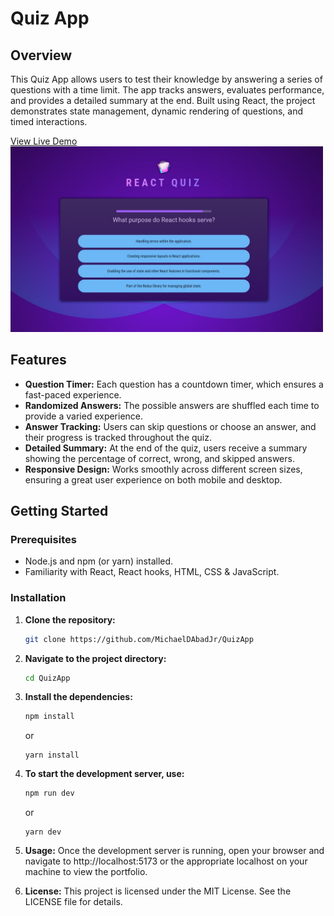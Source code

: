 # Quiz App

## Overview

This Quiz App allows users to test their knowledge by answering a series of questions with a time limit. The app tracks answers, evaluates performance, and provides a detailed summary at the end. Built using React, the project demonstrates state management, dynamic rendering of questions, and timed interactions.

<a href="https://junmike-quiz.netlify.app/" target="_blank">View Live Demo</a>
</br>
<img src="https://raw.githubusercontent.com/MichaelDAbadJr/assets/refs/heads/main/Quiz-Cover.jpg" width="500">

## Features

- **Question Timer:** Each question has a countdown timer, which ensures a fast-paced experience.
- **Randomized Answers:** The possible answers are shuffled each time to provide a varied experience.
- **Answer Tracking:** Users can skip questions or choose an answer, and their progress is tracked throughout the quiz.
- **Detailed Summary:** At the end of the quiz, users receive a summary showing the percentage of correct, wrong, and skipped answers.
- **Responsive Design:** Works smoothly across different screen sizes, ensuring a great user experience on both mobile and desktop.

## Getting Started

### Prerequisites

- Node.js and npm (or yarn) installed.
- Familiarity with React, React hooks, HTML, CSS & JavaScript.

### Installation

1. **Clone the repository:**

   ```sh
   git clone https://github.com/MichaelDAbadJr/QuizApp
   ```

2. **Navigate to the project directory:**

   ```sh
   cd QuizApp
   ```

3. **Install the dependencies:**

   ```sh
   npm install
   ```

   or

   ```
   yarn install
   ```

4. **To start the development server, use:**

   ```sh
   npm run dev
   ```

   or

   ```
   yarn dev
   ```

5. **Usage:**
   Once the development server is running, open your browser and navigate to http://localhost:5173 or the appropriate localhost on your machine to view the portfolio.

6. **License:**
   This project is licensed under the MIT License. See the LICENSE file for details.

